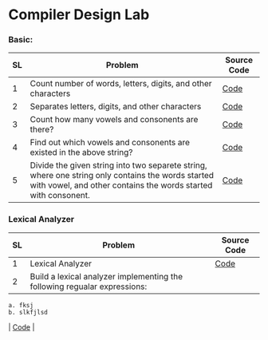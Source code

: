 # Compiler Design Lab

### Basic:
|SL| 	Problem	 | 	Source Code	 | 	
| -- | 	--------	 | 	--------	 | 	
| 1 | Count number of words, letters, digits, and other characters	| 	<a href="https://github.com/fahimahammed/compiler-design-lab/blob/main/basic/count-word-letter-digit-character.cpp">Code</a>	|
| 2 | Separates letters, digits, and other characters	| 	<a href="https://github.com/fahimahammed/compiler-design-lab/blob/main/basic/separate-letter-digit-character.cpp">Code</a>	|
| 3 | Count how many vowels and consonents are there?	| 	<a href="https://github.com/fahimahammed/compiler-design-lab/blob/main/basic/count-vowel-consonent.cpp">Code</a>	|
| 4 | Find out which vowels and consonents are existed in the above string?	| 	<a href="https://github.com/fahimahammed/compiler-design-lab/blob/main/basic/saparate-vowel-consonent.cpp">Code</a>	|
| 5 | Divide the given string into two separete string, where one string only contains the words started with vowel, and other contains the words started with consonent.	| 	<a href="https://github.com/fahimahammed/compiler-design-lab/blob/main/basic/substring-vowel-consonent.cpp">Code</a> |


### Lexical Analyzer
| SL |Problem | Source Code |
| -- |--------| --------- |
| 1 | Lexical Analyzer | <a href="https://github.com/fahimahammed/compiler-design-lab/blob/main/lexical-analyzer/lexical-analyzer.cpp">Code</a> |
| 2 | Build a lexical analyzer implementing the following regualar expressions:
    a. fksj
    b. slkfjlsd
 | <a href="https://github.com/fahimahammed/compiler-design-lab/blob/main/lexical-analyzer/lexical-analyzer.cpp">Code</a> |

